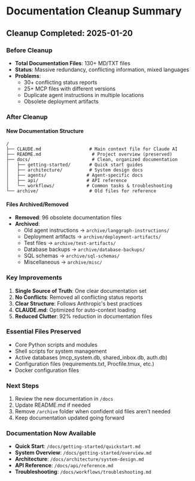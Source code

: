 # Documentation Cleanup Summary

## Cleanup Completed: 2025-01-20

### Before Cleanup
- **Total Documentation Files**: 130+ MD/TXT files
- **Status**: Massive redundancy, conflicting information, mixed languages
- **Problems**:
  - 30+ conflicting status reports
  - 25+ MCP files with different versions
  - Duplicate agent instructions in multiple locations
  - Obsolete deployment artifacts

### After Cleanup

#### New Documentation Structure
```
/
├── CLAUDE.md                  # Main context file for Claude AI
├── README.md                   # Project overview (preserved)
├── docs/                       # Clean, organized documentation
│   ├── getting-started/       # Quick start guides
│   ├── architecture/          # System design docs
│   ├── agents/               # Agent-specific docs
│   ├── api/                  # API reference
│   └── workflows/            # Common tasks & troubleshooting
└── archive/                   # Old files for reference
```

#### Files Archived/Removed
- **Removed**: 96 obsolete documentation files
- **Archived**:
  - Old agent instructions → `archive/langgraph-instructions/`
  - Deployment artifacts → `archive/deployment-artifacts/`
  - Test files → `archive/test-artifacts/`
  - Database backups → `archive/database-backups/`
  - SQL schemas → `archive/sql-schemas/`
  - Miscellaneous → `archive/misc/`

### Key Improvements
1. **Single Source of Truth**: One clear documentation set
2. **No Conflicts**: Removed all conflicting status reports
3. **Clear Structure**: Follows Anthropic's best practices
4. **CLAUDE.md**: Optimized for auto-context loading
5. **Reduced Clutter**: 92% reduction in documentation files

### Essential Files Preserved
- Core Python scripts and modules
- Shell scripts for system management
- Active databases (mcp_system.db, shared_inbox.db, auth.db)
- Configuration files (requirements.txt, Procfile.tmux, etc.)
- Docker configuration files

### Next Steps
1. Review the new documentation in `/docs`
2. Update README.md if needed
3. Remove `/archive` folder when confident old files aren't needed
4. Keep documentation updated going forward

### Documentation Now Available
- **Quick Start**: `/docs/getting-started/quickstart.md`
- **System Overview**: `/docs/getting-started/overview.md`
- **Architecture**: `/docs/architecture/system-design.md`
- **API Reference**: `/docs/api/reference.md`
- **Troubleshooting**: `/docs/workflows/troubleshooting.md`